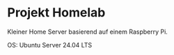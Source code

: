 # Projekt Homelab
 Kleiner Home Server basierend auf einem Raspberry Pi.
 
 OS: Ubuntu Server 24.04 LTS